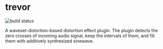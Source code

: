 # trevor

![build status](https://github.com/RadicalProcess/trevor/actions/workflows/build.yml/badge.svg?branch=main)

A waveset-distortion-based distortion effect plugin. The plugin detects the zero crosses of incoming audio signal, keep the intervals of them, and fill them with additively synthesized sinewave.

